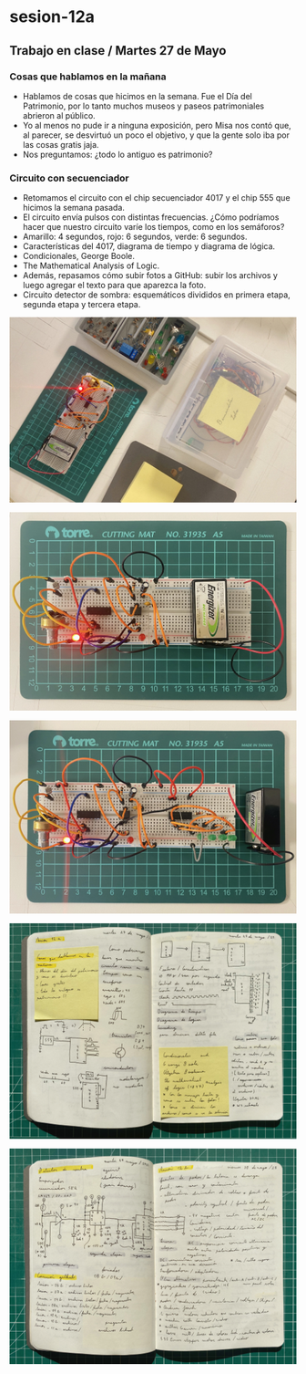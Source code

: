 # sesion-12a

## Trabajo en clase / Martes 27 de Mayo

### Cosas que hablamos en la mañana

- Hablamos de cosas que hicimos en la semana. Fue el Día del Patrimonio, por lo tanto muchos museos y paseos patrimoniales abrieron al público.
- Yo al menos no pude ir a ninguna exposición, pero Misa nos contó que, al parecer, se desvirtuó un poco el objetivo, y que la gente solo iba por las cosas gratis jaja.
- Nos preguntamos: ¿todo lo antiguo es patrimonio?

### Circuito con secuenciador

- Retomamos el circuito con el chip secuenciador 4017 y el chip 555 que hicimos la semana pasada.
- El circuito envía pulsos con distintas frecuencias. ¿Cómo podríamos hacer que nuestro circuito varíe los tiempos, como en los semáforos?
- Amarillo: 4 segundos, rojo: 6 segundos, verde: 6 segundos.
- Características del 4017, diagrama de tiempo y diagrama de lógica.
- Condicionales, George Boole.
- The Mathematical Analysis of Logic.
- Además, repasamos cómo subir fotos a GitHub: subir los archivos y luego agregar el texto para que aparezca la foto.
- Circuito detector de sombra: esquemáticos divididos en primera etapa, segunda etapa y tercera etapa.

![Foto de la protoboard y mis materiales](./archivos/tme-sesion12a-cosas.jpeg)

![Foto de mi protoboard](./archivos/tme-sesion12a-circuito01.jpeg)

![Foto de mi protoboard](./archivos/tme-sesion12a-circuito02.jpeg)

![Foto de mis apuntes de mi bitácora](./archivos/tme-sesion12a-bitacora.jpeg)

![Foto de mis apuntes de mi bitácora](./archivos/tme-sesion12ay12b-bitacora.jpeg)
